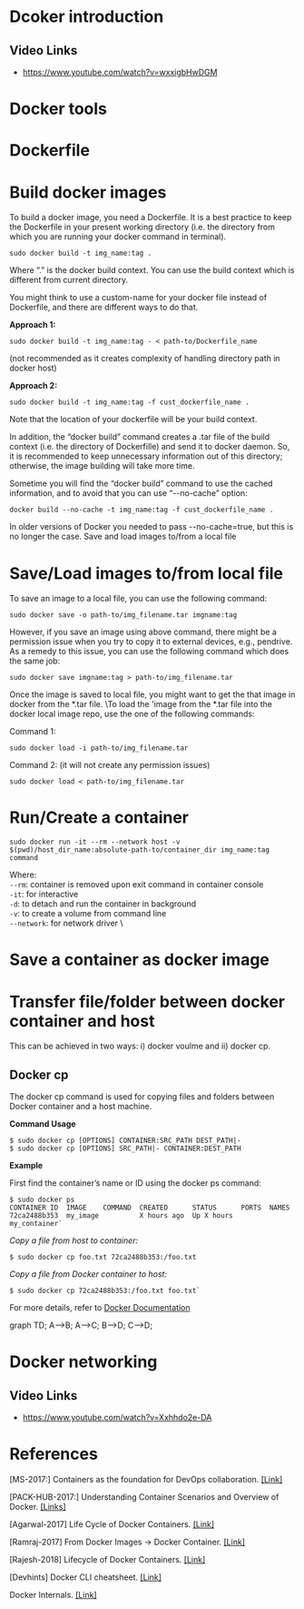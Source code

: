 
# Dcoker introduction

## Video Links
- https://www.youtube.com/watch?v=wxxigbHwDGM


# Docker tools

# Dockerfile


# Build docker images

To build a docker image, you need a Dockerfile. It is a best practice to keep the Dockerfile in your present working directory (i.e. the directory from which you are running your docker command in terminal). 

`sudo docker build -t img_name:tag .`

Where “.” is the docker build context. You can use the build context which is different from current directory.  

You might think to use a custom-name for your docker file instead of Dockerfile, and there are different ways to do that.

**Approach 1:** 

`sudo docker build -t img_name:tag - < path-to/Dockerfile_name `

(not recommended as it creates complexity of handling directory path in docker host)

**Approach 2:** 

`sudo docker build -t img_name:tag -f cust_dockerfile_name .`

Note that the location of your dockerfile will be your build context.

In addition, the “docker build” command creates a .tar file of the build context (i.e. the directory of Dockerfille) and send it to docker daemon. So, it is recommended to keep unnecessary information out of this directory; otherwise, the image building will take more time.

Sometime you will find the “docker build” command to use the cached information, and to avoid that you can use “--no-cache” option:

`docker build --no-cache -t img_name:tag -f cust_dockerfile_name .`

In older versions of Docker you needed to pass --no-cache=true, but this is no longer the case.
Save and load images to/from a local file

# Save/Load images to/from local file

To save an image to a local file, you can use the following command:

`sudo docker save -o path-to/img_filename.tar imgname:tag`

However, if you save an image using above command, there might be a permission issue when you try to copy it to external devices, e.g., pendrive. As a remedy to this issue, you can use the following command which does the same job:

`sudo docker save imgname:tag > path-to/img_filename.tar`

Once the image is saved to local file, you might want to get the that image in docker from the *.tar file. \To load the \'image from the *.tar file into the docker local image repo, use the one of the following commands:

Command 1: 

`sudo docker load -i path-to/img_filename.tar`

Command 2:  (it will not create any permission issues)

`sudo docker load < path-to/img_filename.tar`

# Run/Create a container

`sudo docker run -it --rm --network host -v $(pwd)/host_dir_name:absolute-path-to/container_dir img_name:tag command`

Where:\
`--rm`: container is removed upon exit command in container console \
`-it`: for interactive \
`-d`: to detach and run the container in background \
`-v`: to create a volume from command line \
`--network`: for network driver \

# Save a container as docker image


# Transfer file/folder between docker container and host

This can be achieved in two ways: i) docker voulme and ii) docker cp.

## Docker cp
The docker cp command is used for copying files and folders between Docker container and a host machine. 

**Command Usage**

```console
$ sudo docker cp [OPTIONS] CONTAINER:SRC_PATH DEST_PATH|- 
$ sudo docker cp [OPTIONS] SRC_PATH|- CONTAINER:DEST_PATH
```    
 
**Example**

First find the container’s name or ID using the docker ps command:

```console
$ sudo docker ps
CONTAINER ID  IMAGE    COMMAND  CREATED      STATUS      PORTS  NAMES 
72ca2488b353  my_image          X hours ago  Up X hours         my_container`
```

*Copy a file from host to container:* 

```console
$ sudo docker cp foo.txt 72ca2488b353:/foo.txt
```

*Copy a file from Docker container to host:*

```console
$ sudo docker cp 72ca2488b353:/foo.txt foo.txt`
```

For more details, refer to [Docker Documentation](https://docs.docker.com/engine/reference/commandline/cp/)



graph TD;
    A-->B;
    A-->C;
    B-->D;
    C-->D;



# Docker networking

## Video Links
- https://www.youtube.com/watch?v=Xxhhdo2e-DA


# References

[MS-2017:] Containers as the foundation for DevOps collaboration. [[Link]](https://docs.microsoft.com/en-us/dotnet/standard/containerized-lifecycle-architecture/docker-application-lifecycle/containers-foundation-for-devops-collaboration)

[PACK-HUB-2017:] Understanding Container Scenarios and Overview of Docker. [[Links]](https://hub.packtpub.com/understanding-container-scenarios-and-overview-docker/)

[Agarwal-2017] Life Cycle of Docker Containers. [[Link]](https://medium.com/@nagarwal/lifecycle-of-docker-container-d2da9f85959)

[Ramraj-2017] From Docker Images -> Docker Container. [[Link]](https://medium.com/@ramrajchandradevan/from-docker-images-docker-container-b6b042b497a8)

[Rajesh-2018] Lifecycle of Docker Containers. [[Link]](http://www.scmgalaxy.com/tutorials/lifecycle-of-docker-containers/)

[Devhints] Docker CLI cheatsheet. [[Link]](https://devhints.io/docker)

Docker Internals. [[Link]](http://docker-saigon.github.io/post/Docker-Internals/)
